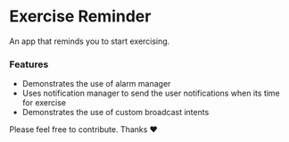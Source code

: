 # Exercise Reminder

An app that reminds you to start exercising.

### Features
- Demonstrates the use of alarm manager
- Uses notification manager to send the user notifications when its time for exercise
- Demonstrates the use of custom broadcast intents

Please feel free to contribute. Thanks :heart:
